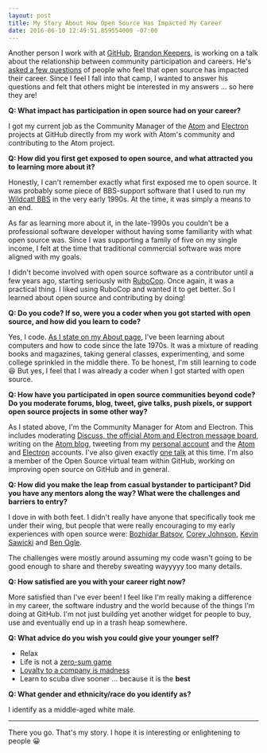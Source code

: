 ```yaml
---
layout: post
title: My Story About How Open Source Has Impacted My Career
date: 2016-06-10 12:49:51.859554000 -07:00
---
```


Another person I work with at [GitHub](https://github.com), [Brandon Keepers](https://github.com/bkeepers), is working on a talk about the relationship between community participation and careers. He's [asked a few questions](https://gist.github.com/bkeepers/b3bffa5b5d66f61a58f66c7cfddbca0a) of people who feel that open source has impacted their career. Since I feel I fall into that camp, I wanted to answer his questions and felt that others might be interested in my answers ... so here they are!

**Q: What impact has participation in open source had on your career?**

I got my current job as the Community Manager of the [Atom](https://github.com/atom/atom) and [Electron](https://github.com/electron/electron) projects at GitHub directly from my work with Atom's community and contributing to the Atom project.

**Q: How did you first get exposed to open source, and what attracted you to learning more about it?**

Honestly, I can't remember exactly what first exposed me to open source. It was probably some piece of BBS-support software that I used to run my [Wildcat! BBS](https://en.wikipedia.org/wiki/Wildcat!_BBS) in the very early 1990s. At the time, it was simply a means to an end.

As far as learning more about it, in the late-1990s you couldn't be a professional software developer without having some familiarity with what open source was. Since I was supporting a family of five on my single income, I felt at the time that traditional commercial software was more aligned with my goals.

I didn't become involved with open source software as a contributor until a few years ago, starting seriously with [RuboCop](https://github.com/bbatsov/rubocop). Once again, it was a practical thing. I liked using RuboCop and wanted it to get better. So I learned about open source and contributing by doing!

**Q: Do you code? If so, were you a coder when you got started with open source, and how did you learn to code?**

Yes, I code. [As I state on my About page](/about/), I've been learning about computers and how to code since the late 1970s. It was a mixture of reading books and magazines, taking general classes, experimenting, and some college sprinkled in the middle there. To be honest, I'm still learning to code :laughing: But yes, I feel that I was already a coder when I got started with open source.

**Q: How have you participated in open source communities beyond code? Do you moderate forums, blog, tweet, give talks, push pixels, or support open source projects in some other way?**

As I stated above, I'm the Community Manager for Atom and Electron. This includes moderating [Discuss, the official Atom and Electron message board](https://discuss.atom.io), writing on the [Atom blog](https://blog.atom.io), tweeting from my [personal account](https://twitter.com/leedohm) and the [Atom](https://twitter.com/AtomEditor) and [Electron](https://twitter.com/electronjs) accounts. I've also given exactly [one talk](https://speakerdeck.com/leedohm/conversational-aikido-1) at this time. I'm also a member of the Open Source virtual team within GitHub, working on improving open source on GitHub and in general.

**Q: How did you make the leap from casual bystander to participant? Did you have any mentors along the way? What were the challenges and barriers to entry?**

I dove in with both feet. I didn't really have anyone that specifically took me under their wing, but people that were really encouraging to my early experiences with open source were: [Bozhidar Batsov](https://github.com/bbatsov), [Corey Johnson](https://github.com/probablycorey), [Kevin Sawicki](https://github.com/kevinsawicki) and [Ben Ogle](https://github.com/benogle).

The challenges were mostly around assuming my code wasn't going to be good enough to share and thereby sweating wayyyyy too many details.

**Q: How satisfied are you with your career right now?**

More satisfied than I've ever been! I feel like I'm really making a difference in my career, the software industry and the world because of the things I'm doing at GitHub. I'm not just building yet another widget for people to buy, use and eventually end up in a trash heap somewhere.

**Q: What advice do you wish you could give your younger self?**

* Relax
* Life is not a [zero-sum game](https://en.wikipedia.org/wiki/Zero-sum_game)
* [Loyalty to a company is madness](https://heartmindcode.com/2013/08/16/loyalty-and-layoffs/)
* Learn to scuba dive sooner ... because it is the **best**

**Q: What gender and ethnicity/race do you identify as?**

I identify as a middle-aged white male.

-----

There you go. That's my story. I hope it is interesting or enlightening to people :grinning:
